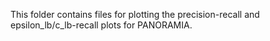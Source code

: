 This folder contains files for plotting the precision-recall and epsilon_lb/c_lb-recall plots for PANORAMIA.
